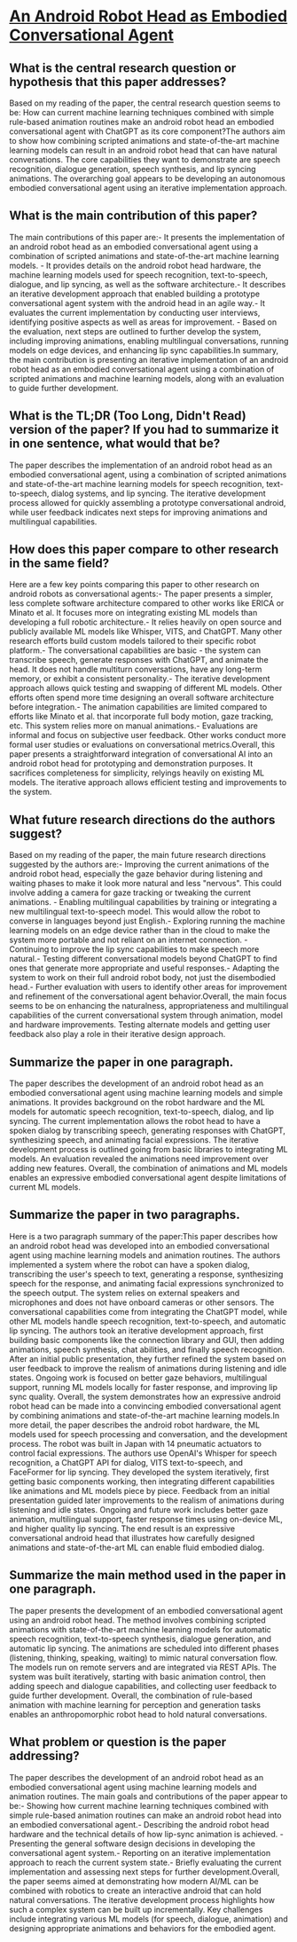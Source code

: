 # [An Android Robot Head as Embodied Conversational Agent](https://arxiv.org/abs/2305.10945)

## What is the central research question or hypothesis that this paper addresses?

 Based on my reading of the paper, the central research question seems to be: How can current machine learning techniques combined with simple rule-based animation routines make an android robot head an embodied conversational agent with ChatGPT as its core component?The authors aim to show how combining scripted animations and state-of-the-art machine learning models can result in an android robot head that can have natural conversations. The core capabilities they want to demonstrate are speech recognition, dialogue generation, speech synthesis, and lip syncing animations. The overarching goal appears to be developing an autonomous embodied conversational agent using an iterative implementation approach.


## What is the main contribution of this paper?

 The main contributions of this paper are:- It presents the implementation of an android robot head as an embodied conversational agent using a combination of scripted animations and state-of-the-art machine learning models. - It provides details on the android robot head hardware, the machine learning models used for speech recognition, text-to-speech, dialogue, and lip syncing, as well as the software architecture.- It describes an iterative development approach that enabled building a prototype conversational agent system with the android head in an agile way.- It evaluates the current implementation by conducting user interviews, identifying positive aspects as well as areas for improvement. - Based on the evaluation, next steps are outlined to further develop the system, including improving animations, enabling multilingual conversations, running models on edge devices, and enhancing lip sync capabilities.In summary, the main contribution is presenting an iterative implementation of an android robot head as an embodied conversational agent using a combination of scripted animations and machine learning models, along with an evaluation to guide further development.


## What is the TL;DR (Too Long, Didn't Read) version of the paper? If you had to summarize it in one sentence, what would that be?

 The paper describes the implementation of an android robot head as an embodied conversational agent, using a combination of scripted animations and state-of-the-art machine learning models for speech recognition, text-to-speech, dialog systems, and lip syncing. The iterative development process allowed for quickly assembling a prototype conversational android, while user feedback indicates next steps for improving animations and multilingual capabilities.


## How does this paper compare to other research in the same field?

 Here are a few key points comparing this paper to other research on android robots as conversational agents:- The paper presents a simpler, less complete software architecture compared to other works like ERICA or Minato et al. It focuses more on integrating existing ML models than developing a full robotic architecture.- It relies heavily on open source and publicly available ML models like Whisper, VITS, and ChatGPT. Many other research efforts build custom models tailored to their specific robot platform.- The conversational capabilities are basic - the system can transcribe speech, generate responses with ChatGPT, and animate the head. It does not handle multiturn conversations, have any long-term memory, or exhibit a consistent personality.- The iterative development approach allows quick testing and swapping of different ML models. Other efforts often spend more time designing an overall software architecture before integration.- The animation capabilities are limited compared to efforts like Minato et al. that incorporate full body motion, gaze tracking, etc. This system relies more on manual animations.- Evaluations are informal and focus on subjective user feedback. Other works conduct more formal user studies or evaluations on conversational metrics.Overall, this paper presents a straightforward integration of conversational AI into an android robot head for prototyping and demonstration purposes. It sacrifices completeness for simplicity, relyings heavily on existing ML models. The iterative approach allows efficient testing and improvements to the system.


## What future research directions do the authors suggest?

 Based on my reading of the paper, the main future research directions suggested by the authors are:- Improving the current animations of the android robot head, especially the gaze behavior during listening and waiting phases to make it look more natural and less "nervous". This could involve adding a camera for gaze tracking or tweaking the current animations. - Enabling multilingual capabilities by training or integrating a new multilingual text-to-speech model. This would allow the robot to converse in languages beyond just English.- Exploring running the machine learning models on an edge device rather than in the cloud to make the system more portable and not reliant on an internet connection. - Continuing to improve the lip sync capabilities to make speech more natural.- Testing different conversational models beyond ChatGPT to find ones that generate more appropriate and useful responses.- Adapting the system to work on their full android robot body, not just the disembodied head.- Further evaluation with users to identify other areas for improvement and refinement of the conversational agent behavior.Overall, the main focus seems to be on enhancing the naturalness, appropriateness and multilingual capabilities of the current conversational system through animation, model and hardware improvements. Testing alternate models and getting user feedback also play a role in their iterative design approach.


## Summarize the paper in one paragraph.

 The paper describes the development of an android robot head as an embodied conversational agent using machine learning models and simple animations. It provides background on the robot hardware and the ML models for automatic speech recognition, text-to-speech, dialog, and lip syncing. The current implementation allows the robot head to have a spoken dialog by transcribing speech, generating responses with ChatGPT, synthesizing speech, and animating facial expressions. The iterative development process is outlined going from basic libraries to integrating ML models. An evaluation revealed the animations need improvement over adding new features. Overall, the combination of animations and ML models enables an expressive embodied conversational agent despite limitations of current ML models.


## Summarize the paper in two paragraphs.

 Here is a two paragraph summary of the paper:This paper describes how an android robot head was developed into an embodied conversational agent using machine learning models and animation routines. The authors implemented a system where the robot can have a spoken dialog, transcribing the user's speech to text, generating a response, synthesizing speech for the response, and animating facial expressions synchronized to the speech output. The system relies on external speakers and microphones and does not have onboard cameras or other sensors. The conversational capabilities come from integrating the ChatGPT model, while other ML models handle speech recognition, text-to-speech, and automatic lip syncing. The authors took an iterative development approach, first building basic components like the connection library and GUI, then adding animations, speech synthesis, chat abilities, and finally speech recognition. After an initial public presentation, they further refined the system based on user feedback to improve the realism of animations during listening and idle states. Ongoing work is focused on better gaze behaviors, multilingual support, running ML models locally for faster response, and improving lip sync quality. Overall, the system demonstrates how an expressive android robot head can be made into a convincing embodied conversational agent by combining animations and state-of-the-art machine learning models.In more detail, the paper describes the android robot hardware, the ML models used for speech processing and conversation, and the development process. The robot was built in Japan with 14 pneumatic actuators to control facial expressions. The authors use OpenAI's Whisper for speech recognition, a ChatGPT API for dialog, VITS text-to-speech, and FaceFormer for lip syncing. They developed the system iteratively, first getting basic components working, then integrating different capabilities like animations and ML models piece by piece. Feedback from an initial presentation guided later improvements to the realism of animations during listening and idle states. Ongoing and future work includes better gaze animation, multilingual support, faster response times using on-device ML, and higher quality lip syncing. The end result is an expressive conversational android head that illustrates how carefully designed animations and state-of-the-art ML can enable fluid embodied dialog.


## Summarize the main method used in the paper in one paragraph.

 The paper presents the development of an embodied conversational agent using an android robot head. The method involves combining scripted animations with state-of-the-art machine learning models for automatic speech recognition, text-to-speech synthesis, dialogue generation, and automatic lip syncing. The animations are scheduled into different phases (listening, thinking, speaking, waiting) to mimic natural conversation flow. The models run on remote servers and are integrated via REST APIs. The system was built iteratively, starting with basic animation control, then adding speech and dialogue capabilities, and collecting user feedback to guide further development. Overall, the combination of rule-based animation with machine learning for perception and generation tasks enables an anthropomorphic robot head to hold natural conversations.


## What problem or question is the paper addressing?

 The paper describes the development of an android robot head as an embodied conversational agent using machine learning models and animation routines. The main goals and contributions of the paper appear to be:- Showing how current machine learning techniques combined with simple rule-based animation routines can make an android robot head into an embodied conversational agent.- Describing the android robot head hardware and the technical details of how lip-sync animation is achieved. - Presenting the general software design decisions in developing the conversational agent system.- Reporting on an iterative implementation approach to reach the current system state.- Briefly evaluating the current implementation and assessing next steps for further development.Overall, the paper seems aimed at demonstrating how modern AI/ML can be combined with robotics to create an interactive android that can hold natural conversations. The iterative development process highlights how such a complex system can be built up incrementally. Key challenges include integrating various ML models (for speech, dialogue, animation) and designing appropriate animations and behaviors for the embodied agent.
